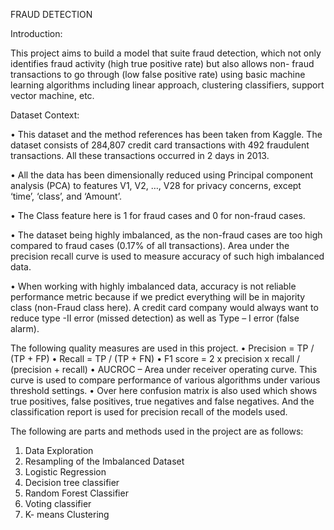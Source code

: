 FRAUD DETECTION

Introduction:

This project aims to build a model that suite fraud detection, which not only identifies fraud activity (high true positive rate) but also allows non- fraud transactions to go through (low false positive rate) using basic machine learning algorithms including linear approach, clustering classifiers, support vector machine, etc.

Dataset Context:

•	This dataset and the method references has been taken from Kaggle. The dataset consists of 284,807 credit card transactions with 492 fraudulent transactions. All these transactions occurred in 2 days in 2013.

•	All the data has been dimensionally reduced using Principal component analysis (PCA) to features V1, V2, …, V28 for privacy concerns, except ‘time’, ‘class’, and ‘Amount’.

•	The Class feature here is 1 for fraud cases and 0 for non-fraud cases.

•	The dataset being highly imbalanced, as the non-fraud cases are too high compared to fraud cases (0.17% of all transactions). Area under the precision recall curve is used to measure accuracy of such high imbalanced data.

•	When working with highly imbalanced data, accuracy is not reliable performance metric because if we predict everything will be in majority class (non-Fraud class here). A credit card company would always want to reduce type -II error (missed detection) as well as Type – I error (false alarm). 

The following quality measures are used in this project.
•	Precision = TP / (TP + FP)
•	Recall = TP / (TP + FN)
•	F1 score = 2 x precision x recall / (precision + recall)
•	AUCROC – Area under receiver operating curve. This curve is used to compare performance of various algorithms under various threshold settings.
•	Over here confusion matrix is also used which shows true positives, false positives, true negatives and false negatives. And the classification report is used for precision recall of the models used.

The following are parts and methods used in the project are as follows:
1.	Data Exploration
2.	Resampling of the Imbalanced Dataset
3.	Logistic Regression
4.	Decision tree classifier
5.	Random Forest Classifier
6.	Voting classifier
7.	K- means Clustering
